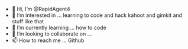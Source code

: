 - 👋 Hi, I’m @RapidAgent4
- 👀 I’m interested in ... learning to code and hack kahoot and gimkit and stuff like that
- 🌱 I’m currently learning ... how to code 
- 💞️ I’m looking to collaborate on ... 
- 📫 How to reach me ... Github

<!---
RapidAgent4/RapidAgent4 is a ✨ special ✨ repository because its `README.md` (this file) appears on your GitHub profile.
You can click the Preview link to take a look at your changes.
--->
